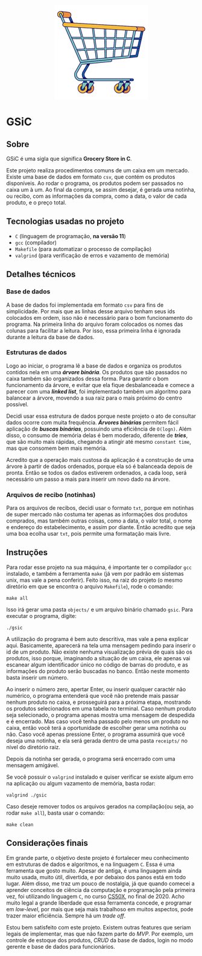 <div style="margin: 32px auto" align="center" >
  <img src="./assets/logo.png" alt="project logo" width="250" />
</div>

# GSiC

## Sobre

GSiC é uma sigla que significa **Grocery Store in C**.

Este projeto realiza procedimentos comuns de um caixa em um mercado. Existe uma base de dados em formato `csv`, que contém os produtos disponíveis. Ao rodar o programa, os produtos podem ser passados no caixa um à um. Ao final da compra, se assim desejar, é gerada uma notinha, ou recibo, com as informações da compra, como a data, o valor de cada produto, e o preço total.


## Tecnologias usadas no projeto

- `C` (linguagem de programação, **na versão 11**)
- `gcc` (compilador)
- `Makefile` (para automatizar o processo de compilação)
- `valgrind` (para verificação de erros e vazamento de memória)

## Detalhes técnicos

### Base de dados

A base de dados foi implementada em formato `csv` para fins de simplicidade. Por mais que as linhas desse arquivo tenham seus ids colocados em ordem, isso não é necessário para o bom funcionamento do programa. Na primeira linha do arquivo foram colocados os nomes das colunas para facilitar a leitura. Por isso, essa primeira linha é ignorada durante a leitura da base de dados.

### Estruturas de dados

Logo ao iniciar, o programa lê a base de dados e organiza os produtos contidos nela em uma **_árvore binária_**. Os produtos que são passados no caixa também são organizados dessa forma. Para garantir o bom funcionamento da árvore, e evitar que ela fique desbalanceada e comece a parecer com uma **_linked list_**, foi implementado também um algoritmo para balancear a árvore, movendo a sua raiz para o mais próximo do centro possível.

Decidi usar essa estrutura de dados porque neste projeto o ato de consultar dados ocorre com muita frequência. **_Árvores binárias_** permitem fácil aplicação de **_buscas binárias_**, possuindo uma eficiência de `O(logn)`. Além disso, o consumo de memória delas é bem moderado, diferente de **_tries_**, que são muito mais rápidas, chegando a atingir até mesmo `constant time`, mas que consomem bem mais memória.

Acredito que a operação mais custosa da aplicação é a construção de uma árvore à partir de dados ordenados, porque ela só é balanceada depois de pronta. Então se todos os dados estiverem ordenados, a cada loop, será necessário um passo a mais para inserir um novo dado na árvore.

### Arquivos de recibo (notinhas) 

Para os arquivos de recibos, decidi usar o formato `txt`, porque em notinhas de super mercado não costuma ter apenas as informações dos produtos comprados, mas também outras coisas, como a data, o valor total, o nome e endereço do estabelecimento, e assim por diante. Então acredito que seja uma boa ecolha usar `txt`, pois permite uma formatação mais livre.


## Instruções

Para rodar esse projeto na sua máquina, é importante ter o compilador `gcc` instalado, e também a ferramenta `make` (já vem por padrão em sistemas unix, mas vale a pena conferir). Feito isso, na raiz do projeto (o mesmo diretório em que se encontra o arquivo `Makefile`), rode o comando:

```
make all
```

Isso irá gerar uma pasta `objects/` e um arquivo binário chamado `gsic`. Para executar o programa, digite:

```
./gsic
```

A utilização do programa é bem auto descritiva, mas vale a pena explicar aqui. Basicamente, aparecerá na tela uma mensagem pedindo para inserir o id de um produto. Não existe nenhuma visualização prévia de quais são os produtos, isso porque, imaginando a situação de um caixa, ele apenas vai escanear algum identificador único no código de barras do produto, e as informações do produto serão buscadas no banco. Então neste momento basta inserir um número.


Ao inserir o número zero, apertar Enter, ou inserir qualquer caractér não numérico, o programa entenderá que você não pretende mais passar nenhum produto no caixa, e prosseguirá para a próxima etapa, mostrando os produtos selecionados em uma tabela no terminal. Caso nenhum produto seja selecionado, o programa apenas mostra uma mensagem de despedida e é encerrado. Mas caso você tenha passado pelo menos um produto no caixa, então você terá a oportunidade de escolher gerar uma notinha ou não. Caso você apenas pressione Enter, o programa assumirá que você deseja uma notinha, e ela será gerada dentro de uma pasta `receipts/` no nível do diretório raiz.


Depois da notinha ser gerada, o programa será encerrado com uma mensagem amigável.


Se você possuir o `valgrind` instalado e quiser verificar se existe algum erro na aplicação ou algum vazamento de memória, basta rodar:

```
valgrind ./gsic
```

Caso deseje remover todos os arquivos gerados na compilação(ou seja, ao rodar `make all`), basta usar o comando:

```
make clean
```


## Considerações finais

Em grande parte, o objetivo deste projeto é fortalecer meu conhecimento em estruturas de dados e algoritmos, e na linguagem `C`. Essa é uma ferramenta que gosto muito. Apesar de antiga, é uma linguagem ainda muito usada, muito útil, divertida, e por debaixo dos panos está em todo lugar. Além disso, me traz um pouco de nostalgia, já que quando comecei a aprender conceitos de ciência da computação e programação pela primeira vez, foi utilizando linguagem `C`, no curso [CS50X](https://cs50.harvard.edu/x/2020/), no final de 2020. Acho muito legal a grande liberdade que essa ferramenta concede, e programar em _low-level_, por mais que seja mais trabalhoso em muitos aspectos, pode trazer maior eficiência. Sempre há um _trade off_.

Estou bem satisfeito com este projeto. Existem outras features que seriam legais de implementar, mas que não fazem parte do _MVP_. Por exemplo, um controle de estoque dos produtos, _CRUD_ da base de dados, login no modo gerente e base de dados para funcionários.
